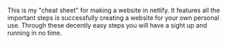 <p>This is my "cheat sheet" for making a website in netlify. It features all the important steps is successfully creating a website for your own personal use. Through these decently easy steps you will have a sight up and running in no time.</p>

